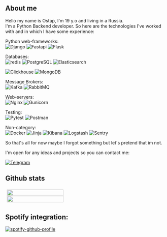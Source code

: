 ## About me
Hello my name is Ostap, I'm 19 y.o and living in a Russia.<br>
I'm a Python Backend developer. So here are the technologies I've worked with and in which I have some experience:<br>


Python web-frameworks:<br>
![Django](https://img.shields.io/badge/Django-092E20?style=badge&logo=django&logoColor=white)
![Fastapi](https://img.shields.io/badge/Fastapi-000000?style=badge&logo=fastapi&logoColor=white)
![Flask](https://img.shields.io/badge/Flask-FFFFFF?style=badge&logo=flask&logoColor=black)


Databases:<br>
![redis](https://img.shields.io/badge/redis-%23DD0031.svg?&style=badge&logo=redis&logoColor=white)
![PostgreSQL](https://img.shields.io/badge/PostgreSQL-316192?style=badge&logo=postgresql&logoColor=white)
![Elasticsearch](https://badges.aleen42.com/src/elasticsearch.svg)

![Clickhouse](https://img.shields.io/badge/Clickhouse-FFFFFF?.svg?style=Clickhouse&logo=Clickhouse)
![MongoDB](https://img.shields.io/badge/MongoDB-FFFFFF?style=badge&logo=mongodb)


Message Brokers:<br>
![Kafka](https://img.shields.io/badge/Apache%20Kafka-000?style=badge&logo=apachekafka)
![RabbitMQ](https://img.shields.io/badge/RabbitMQ-000?style=badge&logo=rabbitmq)

Web-servers:<br>
![Nginx](https://img.shields.io/badge/Nginx-000000?style=badge&logo=nginx&logoColor=white)
![Gunicorn](https://img.shields.io/badge/Gunicorn-000000?.svg?style=Gunicorn&logo=Gunicorn&logoColor=green)

Testing:<br>
![Pytest](https://img.shields.io/badge/pytest-FFFFFF?style=badge&logo=pytest)
![Postman](https://img.shields.io/badge/postman-FFFFFF?style=badge&logo=postman)

Non-category:<br>
![Docker](https://img.shields.io/badge/docker-%230db7ed.svg?style=badge&logo=docker&logoColor=white)
![Jinja](https://img.shields.io/badge/Jinja-000000?style=badge&logo=jinja)
![Kibana](https://img.shields.io/badge/Kibana-123321?style=badge&logo=kibana)
![Logstash](https://img.shields.io/badge/Logstash-321123?style=badge&logo=logstash)
![Sentry](https://img.shields.io/badge/Sentry-456654?style=badge&logo=sentry)


So that's all for now maybe I forgot something but let's pretend that im not.

I'm open for any ideas and projects so you can contact me:<br>

<a href="https://t.me/error1number404">

![Telegram](https://img.shields.io/badge/Telegram-FFFFFF?style=badge&logo=telegram)
</a>
## Github stats

<div style="padding: 5px; display: flex; flex-direction: column">

<img style="width: 60%" src="https://github-readme-stats.anuraghazra1.vercel.app/api?username=error1number404&show_icons=true&include_all_commits=true&theme=dracula&count_private=true"/>
<img style="width: 60%" src="https://github-readme-stats.vercel.app/api/top-langs/?username=error1number404&include_all_commits=true&theme=dracula&layout=compact&langs_count=10"/>

</div>

## Spotify integration: 

<div style="width: 60%">

[![spotify-github-profile](https://spotify-github-profile.vercel.app/api/view?uid=4q6shiypnf5d3uslnnpgvzvlb&cover_image=true&theme=default&bar_color_cover=true)](https://github.com/kittinan/spotify-github-profile)

</div>
